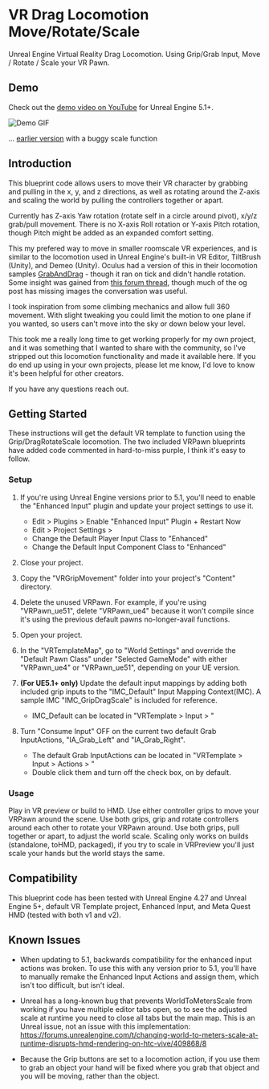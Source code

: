 # VR Drag Locomotion Move/Rotate/Scale

Unreal Engine Virtual Reality Drag Locomotion. Using Grip/Grab Input, Move / Rotate / Scale your VR Pawn.

## Demo
Check out the [demo video on YouTube](https://youtu.be/P7NQBMlyEJs) for Unreal Engine 5.1+.

![Demo GIF](MoveScaleRotate.gif)

... [earlier version](https://youtu.be/nO2tA2GukM4) with a buggy scale function

## Introduction

This blueprint code allows users to move their VR character by grabbing and pulling in the x, y, and z directions, as well as rotating around the Z-axis and scaling the world by pulling the controllers together or apart.

Currently has Z-axis Yaw rotation (rotate self in a circle around pivot), x/y/z grab/pull movement. There is no X-axis Roll rotation or Y-axis Pitch rotation, though Pitch might be added as an expanded comfort setting.

This my prefered way to move in smaller roomscale VR experiences, and is similar to the locomotion used in Unreal Engine's built-in VR Editor, TiltBrush (Unity), and Demeo (Unity). Oculus had a version of this in their locomotion samples [GrabAndDrag](https://developer.oculus.com/documentation/unreal/unreal-samples/) - though it ran on tick and didn't handle rotation. Some insight was gained from [this forum thread](https://forums.unrealengine.com/t/using-controllers-to-scale-rotate-re-position-world/74892/12), though much of the og post has missing images the conversation was useful. 

I took inspiration from some climbing mechanics and allow full 360 movement. With slight tweaking you could limit the motion to one plane if you wanted, so users can't move into the sky or down below your level. 

This took me a really long time to get working properly for my own project, and it was something that I wanted to share with the community, so I've stripped out this locomotion functionality and made it available here. If you do end up using in your own projects, please let me know, I'd love to know it's been helpful for other creators.

If you have any questions reach out.

## Getting Started

These instructions will get the default VR template to function using the Grip/DragRotateScale locomotion. The two included VRPawn blueprints have added code commented in hard-to-miss purple, I think it's easy to follow.

### Setup

1. If you're using Unreal Engine versions prior to 5.1, you'll need to enable the "Enhanced Input" plugin and update your project settings to use it.
	- Edit > Plugins > Enable "Enhanced Input" Plugin + Restart Now
	- Edit > Project Settings >
	- Change the Default Player Input Class to "Enhanced"
	- Change the Default Input Component Class to "Enhanced"
	
2. Close your project.

3. Copy the "VRGripMovement" folder into your project's "Content" directory.

4. Delete the unused VRPawn. For example, if you're using "VRPawn_ue51", delete "VRPawn_ue4" because it won't compile since it's using the previous default pawns no-longer-avail functions.

5. Open your project.

6. In the "VRTemplateMap", go to "World Settings" and override the "Default Pawn Class" under "Selected GameMode" with either "VRPawn_ue4" or "VRPawn_ue51", depending on your UE version.

7. **(For UE5.1+ only)** Update the default input mappings by adding both included grip inputs to the "IMC_Default" Input Mapping Context(IMC). A sample IMC "IMC_GripDragScale" is included for reference.
	- IMC_Default can be located in "VRTemplate > Input > "

8. Turn "Consume Input" OFF on the current two default Grab InputActions, "IA_Grab_Left" and "IA_Grab_Right".
	- The default Grab InputActions can be located in "VRTemplate > Input > Actions > "
	- Double click them and turn off the check box, on by default.

### Usage

Play in VR preview or build to HMD. Use either controller grips to move your VRPawn around the scene. Use both grips, grip and rotate controllers around each other to rotate your VRPawn around. Use both grips, pull together or apart, to adjust the world scale. Scaling only works on builds (standalone, toHMD, packaged), if you try to scale in VRPreview you'll just scale your hands but the world stays the same.

## Compatibility

This blueprint code has been tested with Unreal Engine 4.27 and Unreal Engine 5+, default VR Template project, Enhanced Input, and Meta Quest HMD (tested with both v1 and v2).

## Known Issues

- When updating to 5.1, backwards compatibility for the enhanced input actions was broken. To use this with any version prior to 5.1, you'll have to manually remake the Enhanced Input Actions and assign them, which isn't too difficult, but isn't ideal.

- Unreal has a long-known bug that prevents WorldToMetersScale from working if you have multiple editor tabs open, so to see the adjusted scale at runtime you need to close all tabs but the main map. This is an Unreal issue, not an issue with this implementation: https://forums.unrealengine.com/t/changing-world-to-meters-scale-at-runtime-disrupts-hmd-rendering-on-htc-vive/409868/8

- Because the Grip buttons are set to a locomotion action, if you use them to grab an object your hand will be fixed where you grab that object and you will be moving, rather than the object.



